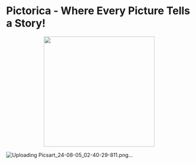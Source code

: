 # Pictorica - Where Every Picture Tells a Story!

<p align="center">
  <img src="https://github.com/user-attachments/assets/4f814213-3d67-41e8-ae71-cfb4697daff4"  width="300" height="300">
</p>

![Uploading Picsart_24-08-05_02-40-29-811.png…]()
